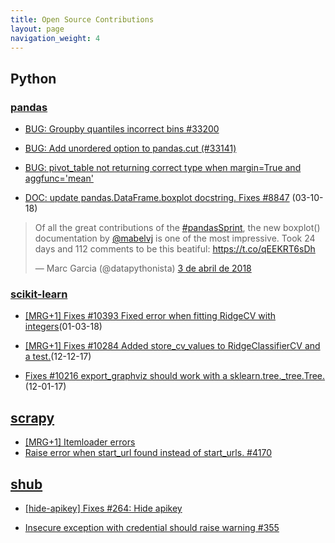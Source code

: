 ```yaml
---
title: Open Source Contributions
layout: page
navigation_weight: 4
---
```


## **Python**

### **[pandas](https://github.com/pandas-dev/pandas)**

- [BUG: Groupby quantiles incorrect bins #33200](https://github.com/pandas-dev/pandas/pull/33644)
- [BUG: Add unordered option to pandas.cut (#33141)](https://github.com/pandas-dev/pandas/pull/33480)
- [BUG: pivot_table not returning correct type when margin=True and aggfunc='mean'](https://github.com/pandas-dev/pandas/pull/28248)

- [DOC: update pandas.DataFrame.boxplot docstring. Fixes #8847](https://github.com/pandas-dev/pandas/pull/20152) (03-10-18)
<blockquote class="twitter-tweet" data-lang="es"><p lang="en" dir="ltr">Of all the great contributions of the <a href="https://twitter.com/hashtag/pandasSprint?src=hash&amp;ref_src=twsrc%5Etfw">#pandasSprint</a>, the new boxplot() documentation by <a href="https://twitter.com/mabelvj?ref_src=twsrc%5Etfw">@mabelvj</a> is one of the most impressive. Took 24 days and 112 comments to be this beatiful: <a href="https://t.co/qEEKRT6sDh">https://t.co/qEEKRT6sDh</a></p>&mdash; Marc Garcia (@datapythonista) <a href="https://twitter.com/datapythonista/status/981300315235520512?ref_src=twsrc%5Etfw">3 de abril de 2018</a></blockquote>
<script async src="https://platform.twitter.com/widgets.js" charset="utf-8"></script>


### **[scikit-learn](https://github.com/scikit-learn/scikit-learn)**

- [[MRG+1] Fixes #10393 Fixed error when fitting RidgeCV with integers](https://github.com/scikit-learn/scikit-learn/pull/10397)(01-03-18)

- [[MRG+1] Fixes #10284 Added store_cv_values to RidgeClassifierCV and a test.](https://github.com/scikit-learn/scikit-learn/pull/10297)(12-12-17)

- [Fixes #10216 export_graphviz should work with a sklearn.tree._tree.Tree.](https://github.com/scikit-learn/scikit-learn/pull/10234)(12-01-17)


## **[scrapy](https://github.com/scrapy/scrapy)**

- [[MRG+1] Itemloader errors](https://github.com/scrapy/scrapy/pull/3840)
- [Raise error when start_url found instead of start_urls. #4170](https://github.com/scrapy/scrapy/pull/4170)


## **[shub](https://github.com/scrapinghub/shub)**

- [[hide-apikey] Fixes #264: Hide apikey](https://github.com/scrapinghub/shub/pull/356)

- [Insecure exception with credential should raise warning #355](https://github.com/scrapinghub/shub/pull/355)
